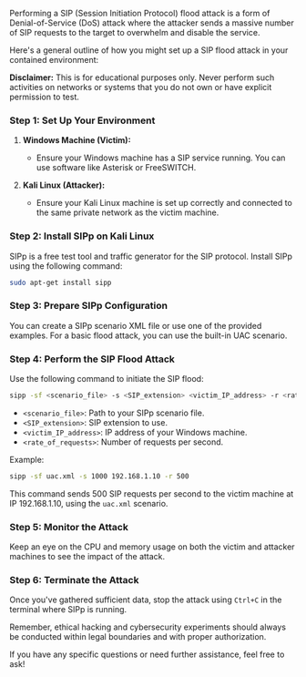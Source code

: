 Performing a SIP (Session Initiation Protocol) flood attack is a form of Denial-of-Service (DoS) attack where the attacker sends a massive number of SIP requests to the target to overwhelm and disable the service.

Here's a general outline of how you might set up a SIP flood attack in your contained environment:

**Disclaimer:** This is for educational purposes only. Never perform such activities on networks or systems that you do not own or have explicit permission to test.

### Step 1: Set Up Your Environment
1. **Windows Machine (Victim):**
   - Ensure your Windows machine has a SIP service running. You can use software like Asterisk or FreeSWITCH.

2. **Kali Linux (Attacker):**
   - Ensure your Kali Linux machine is set up correctly and connected to the same private network as the victim machine.

### Step 2: Install SIPp on Kali Linux
SIPp is a free test tool and traffic generator for the SIP protocol. Install SIPp using the following command:
```bash
sudo apt-get install sipp
```

### Step 3: Prepare SIPp Configuration
You can create a SIPp scenario XML file or use one of the provided examples. For a basic flood attack, you can use the built-in UAC scenario.

### Step 4: Perform the SIP Flood Attack
Use the following command to initiate the SIP flood:
```bash
sipp -sf <scenario_file> -s <SIP_extension> <victim_IP_address> -r <rate_of_requests>
```
- `<scenario_file>`: Path to your SIPp scenario file.
- `<SIP_extension>`: SIP extension to use.
- `<victim_IP_address>`: IP address of your Windows machine.
- `<rate_of_requests>`: Number of requests per second.

Example:
```bash
sipp -sf uac.xml -s 1000 192.168.1.10 -r 500
```
This command sends 500 SIP requests per second to the victim machine at IP 192.168.1.10, using the `uac.xml` scenario.

### Step 5: Monitor the Attack
Keep an eye on the CPU and memory usage on both the victim and attacker machines to see the impact of the attack.

### Step 6: Terminate the Attack
Once you've gathered sufficient data, stop the attack using `Ctrl+C` in the terminal where SIPp is running.

Remember, ethical hacking and cybersecurity experiments should always be conducted within legal boundaries and with proper authorization.

If you have any specific questions or need further assistance, feel free to ask!
